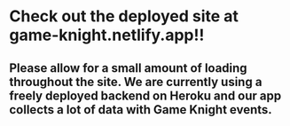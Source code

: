 # Check out the deployed site at game-knight.netlify.app!!

## Please allow for a small amount of loading throughout the site. We are currently using a freely deployed backend on Heroku and our app collects a lot of data with Game Knight events.
